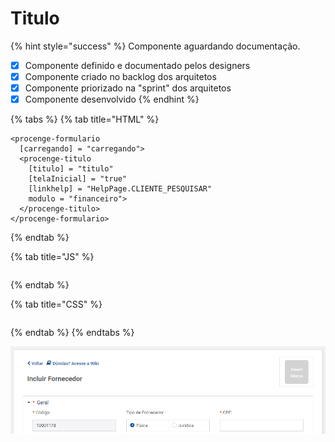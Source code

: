 # Titulo



{% hint style="success" %}
Componente aguardando documentação.

* [x] Componente definido e documentado pelos designers
* [x] Componente criado no backlog dos arquitetos
* [x] Componente priorizado na "sprint" dos arquitetos
* [x] Componente desenvolvido
{% endhint %}

{% tabs %}
{% tab title="HTML" %}
```markup
<procenge-formulario 
  [carregando] = "carregando">    
  <procenge-titulo
    [titulo] = "titulo"
    [telaInicial] = "true"
    [linkhelp] = "HelpPage.CLIENTE_PESQUISAR"
    modulo = "financeiro">
  </procenge-titulo>    
</procenge-formulario>    
```
{% endtab %}

{% tab title="JS" %}
```javascript
```
{% endtab %}

{% tab title="CSS" %}
```css
```
{% endtab %}
{% endtabs %}

![](<../.gitbook/assets/image (456).png>)
